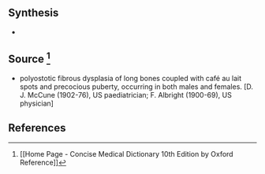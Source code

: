 ## Synthesis
- 
## Source [^1]
- polyostotic fibrous dysplasia of long bones coupled with café au lait spots and precocious puberty, occurring in both males and females. \[D. J. McCune (1902-76), US paediatrician; F. Albright (1900-69), US physician]
## References

[^1]: [[Home Page - Concise Medical Dictionary 10th Edition by Oxford Reference]]